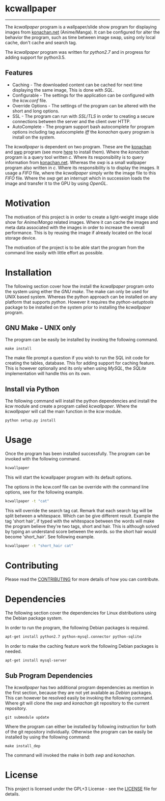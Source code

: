 # kcwallpaper #
---
The *kcwallpaper* program is a wallpaper/slide show program for displaying images from [konachan.net](https://konachan.net) (Anime/Manga). It can be configured for alter the behavior the program, such as time between image swap, using only local cache, don't cache and search tag.

The *kcwallpaper* program was written for *python2.7* and in progress for adding support for python3.5.

## Features ##
* Caching - The downloaded content can be cached for next time displaying the same image, This is done with *SQL*.
* Configurable - The settings for the application can be configured with the *kcw.conf* file.
* Override Options - The settings of the program can be altered with the short and long options.
* SSL - The program can run with *SSL*/*TLS* in order to creating a secure connections between the server and the client over HTTP.
* AutoComplete - The program support bash autocomplete for program options including tag autocomplete *iff* the *konachan* query program is install on the system.


The *kcwallpaper* is dependent on two program. These are the [konachan](https://github.com/voldien/konachan) and [swp](https://github.com/voldien/swp)  program (see more [here](#Dependencies) to install them). Where the *konachan* program is a query tool written *c*. Where its responsibility is to query information from [konachan.net](https://konachan.net). Whereas the *swp* is a small wallpaper program also written in *c*. Where its responsibility is to display the images. It usage a *FIFO* file, where the *kcwallpaper* simply write the image file to this *FIFO* file. Where the *swp* get an interrupt which in succession loads the image and transfer it to the GPU by using *OpenGL*.

# Motivation #
The motivation of this project is in order to create a light-weight image slide show for *Anime/Manga* related images. Where it can cache the images and meta data associated with the images in order to increase the overall performance. This is by reusing the image if already located on the local storage device.

The motivation of the project is to be able start the program from the command line easily with little effort as possible.

# Installation #
The following section cover how the install the *kcwallpaper* program onto the system using either the *GNU make*. The make can only be used for UNIX based system. Whereas the python approach can be installed on any platform that supports *python*. However it requires the *python-setuptools* package to be installed on the system prior to installing the *kcwallpaper* program.

## GNU Make - UNIX only ##
The program can be easily be installed by invoking the following command.
```
make install
```
The make file prompt a question if you wish to run the SQL init code for creating the tables, database. This for adding support for caching feature. This is however optionally and its only when using *MySQL*, the *SQLite* implementation will handle this on its own.

## Install via Python ##
The following command will install the python dependencies and install the *kcw* module and create a program called *kcwallpaper*. Where the *kcwallpaper* will call the main function in the *kcw* module.
```
python setup.py install
```

# Usage #

Once the program has been installed successfully. The program can be invoked with the following command.
```bash
kcwallpaper
```
This will start the kcwallpaper program with its default options.

The options in the kcw.conf file can be override with the command line options, see for the following example.
```bash
kcwallpaper -t "cat"
```
This will override the search tag cat. Remark that each search tag will be split between a whitespace. Which can be give different result. Example the tag 'short hair', if typed with the whitespace between the words will make the program believe they're two tags, short and hair. This is although solved by typing an understand score between the words. so the short hair would become 'short_hair'. See following example.
```bash
kcwallpaper -t "short_hair cat"
```

# Contributing #
Please read the [CONTRIBUTING](CONTRIBUTING.md) for more details of how you can contribute.

# Dependencies #
The following section cover the dependencies for Linux distributions using the Debian package system.

In order to run the program, the following Debian packages is required.
```bash
apt-get install python2.7 python-mysql.connector python-sqlite
```
In order to make the caching feature work the following Debian packages is needed.
```bash
apt-get install mysql-server
```

## Sub Program Dependencies ##

The *kcwallpaper* has two additional program dependencies as mention in the first section, because they are not yet available as *Debian* packages. This can however be resolved easily be invoking the following command. Where git will clone the *swp* and *konachan* git repository to the current repository.
```
git submodule update
```
Where the program can either be installed by following instruction for both of the git repository individually. Otherwise the program can be easily be installed by using the following command:
```
make install_dep
```
The command will invoked the make in both *swp* and *konachan*.

# License #
This project is licensed under the GPL+3 License - see the [LICENSE](LICENSE) file for details.

